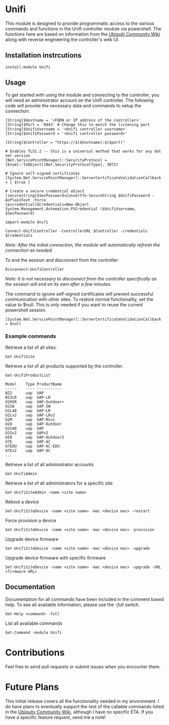 # Unifi
This module is designed to provide programmatic access to the various commands and functions in the Unifi controller module via powershell. 
The functions here are based on information from the [Ubiquiti Community Wiki](https://ubntwiki.com/products/software/unifi-controller/api) along with reverse engineering the controller's web UI. 
## Installation instrcutions
    install-module Unifi
## Usage
To get started with using the module and connecting to the controller, you will need an administrator account on the Unifi controller. 
The following code will provide the necessary data and commands to setup the connection:
    
    
    [String]$Hostname = '<FQDN or IP address of the controller>'
    [String]$Port = '8443' # Change this to match the listening port
    [String]$UnifiUsername = '<Unifi controller username>'
    [String]$UnifiPassword = '<Unifi controller password>'
    
    [String]$Controller = "https://$($hostname):$($port)"
    
    # Enables TLS1.2 -- this is a universal method that works for any dot net version
    [Net.ServicePointManager]::SecurityProtocol = [Enum]::ToObject([Net.SecurityProtocolType], 3072)
    
    # Ignore self-signed certificates 
    [System.Net.ServicePointManager]::ServerCertificateValidationCallback = { $true }
    
    # Create a secure credential object
    [securestring]$SecPassword=ConvertTo-SecureString $UnifiPassword -AsPlainText -Force
    [pscredential]$Credentials=New-Object System.Management.Automation.PSCredential ($UnifiUsername, $SecPassword)
    
    import-module Unifi
    
    Connect-UnifiController -ControllerURL $Controller -credentials $Credentials

*Note: After the initial connection, the module will automatically refresh the connection as needed.*

To end the session and disconnect from the controller:

    Disconnect-UnifiController
*Note: it is not necessary to disconnect from the controller specifically as the session will end on its own after a few minutes.*

The command to ignore self-signed certificates will prevent successful communication with other sites. To restore normal functionality, set the value to $null. This is only needed if you want to reuse the current powershell session.

    [System.Net.ServicePointManager]::ServerCertificateValidationCallback = $null

### Example commands
Retrieve a list of all sites.

    Get-UnifiSite
    
Retrieve a list of all products supported by the controller.

    Get-UnifiProductList
    
    Model    Type ProductName
    -----    ---- -----------
    BZ2      uap  UAP
    BZ2LR    uap  UAP-LR
    U2HSR    uap  UAP-Outdoor+
    U2IW     uap  UAP-IW
    U2L48    uap  UAP-LR
    U2Lv2    uap  UAP-LRv2
    U2M      uap  UAP-Mini
    U2O      uap  UAP-Outdoor
    U2S48    uap  UAP
    U2Sv2    uap  UAPv2
    U5O      uap  UAP-Outdoor5
    U7E      uap  UAP-AC
    U7EDU    uap  UAP-AC-EDU
    U7Ev2    uap  UAP-AC
    ...


Retrieve a list of all administrator accounts

    Get-UnifiAdmin

Retrieve a list of all administrators for a specific site

    Get-UnifiSiteAdmin -name <site name>

Reboot a device

    Set-UnifiSiteDevice -name <site name> -mac <device mac> -restart
    
Force provision a device

    Set-UnifiSiteDevice -name <site name> -mac <device mac> -provision

Upgrade device firmware

    Set-UnifiSiteDevice -name <site name> -mac <device mac> -upgrade
    
Upgrade device firmware with specific firmware

    Set-UnifiSiteDevice -name <site name> -mac <device mac> -upgrade -URL <firmware URL>
    

## Documentation
Documentation for all commands have been included in the comment based help. To see all available information, please use the *-full* switch.

    Get-Help <command> -full
    
List all available commands

    Get-Command -module Unifi

# Contributions
Feel free to send pull requests or submit issues when you encounter them.

# Future Plans

This initial release covers all the functionality needed in my environment. I do have plans to eventually support the rest of the callable commands listed in the [Ubiquity Community Wiki](https://ubntwiki.com/products/software/unifi-controller/api), although I have no specific ETA. If you have a specific feature request, send me a note!
